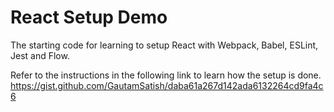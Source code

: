# React Setup Demo
The starting code for learning to setup React with Webpack, Babel, ESLint, Jest and Flow.

Refer to the instructions in the following link to learn how the setup is done.
https://gist.github.com/GautamSatish/daba61a267d142ada6132264cd9fa4c6
